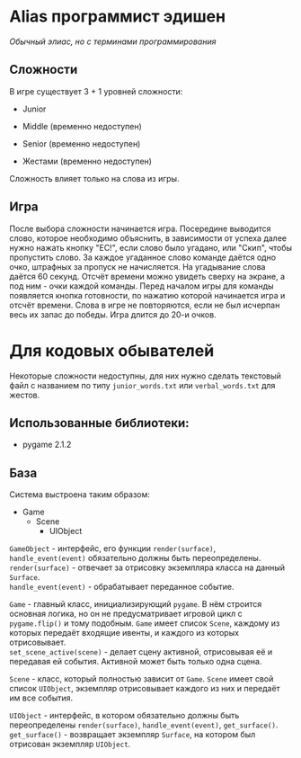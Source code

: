 # Alias программист эдишен
*Обычный элиас, но с терминами программирования*

## Сложности
В игре существует 3 + 1 уровней сложности:
- Junior
- Middle (временно недоступен)
- Senior (временно недоступен)


- Жестами (временно недоступен)


Сложность влияет только на слова из игры.

## Игра
После выбора сложности начинается игра. Посередине выводится слово, которое необходимо объяснить, в зависимости от
успеха далее нужно нажать кнопку "ЕС!", если слово было угадано, или "Скип", чтобы пропустить слово. За каждое угаданное
слово команде даётся одно очко, штрафных за пропуск не начисляется. На угадывание слова даётся 60 секунд. Отсчёт времени
можно увидеть сверху на экране, а под ним - очки каждой команды. Перед началом игры для команды появляется кнопка 
готовности, по нажатию которой начинается игра и отсчёт времени. Слова в игре не повторяются, если не был исчерпан весь
их запас до победы. Игра длится до 20-и очков.

# Для кодовых обывателей

Некоторые сложности недоступны, для них нужно сделать текстовый файл с названием по типу `junior_words.txt` или 
`verbal_words.txt` для жестов.

## Использованные библиотеки:
- pygame 2.1.2 

## База
Система выстроена таким образом:
- Game
  - Scene
    - UIObject

`GameObject` - интерфейс, его функции `render(surface)`, `handle_event(event)` обязательно должны быть переопределены.  
`render(surface)` - отвечает за отрисовку экземпляра класса на данный `Surface`.  
`handle_event(event)` - обрабатывает переданное событие.

`Game` - главный класс, инициализирующий `pygame`. В нём строится основная логика, но он не предусматривает игровой цикл с
`pygame.flip()` и тому подобным. `Game` имеет список `Scene`, каждому из которых передаёт входящие ивенты, и каждого из 
которых отрисовывает.  
`set_scene_active(scene)` - делает сцену активной, отрисовывая её и передавая ей события. Активной может быть только одна
сцена.

`Scene` - класс, который полностью зависит от `Game`. `Scene` имеет свой список `UIObject`, экземпляр отрисовывает 
каждого из них и передаёт им все события.

`UIObject` - интерфейс, в котором обязательно должны быть переопределены `render(surface)`, `handle_event(event)`, 
`get_surface()`.
`get_surface()` - возвращает экземпляр `Surface`, на котором был отрисован экземпляр `UIObject`.
